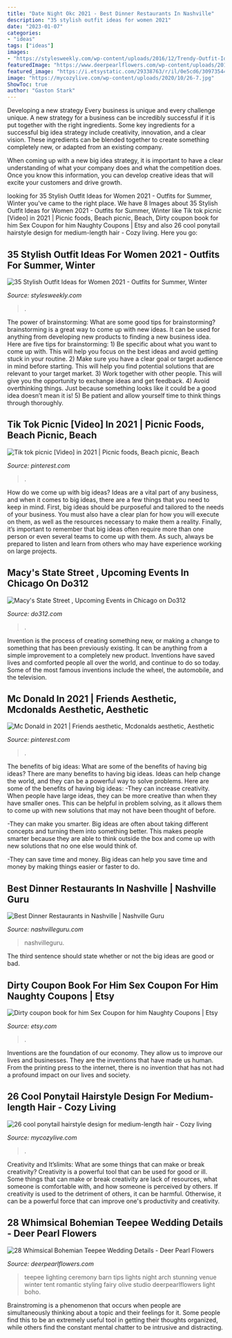 ```yaml
---
title: "Date Night Okc 2021 - Best Dinner Restaurants In Nashville"
description: "35 stylish outfit ideas for women 2021"
date: "2023-01-07"
categories:
- "ideas"
tags: ["ideas"]
images:
- "https://stylesweekly.com/wp-content/uploads/2016/12/Trendy-Outfit-Ideas_06.jpg"
featuredImage: "https://www.deerpearlflowers.com/wp-content/uploads/2015/03/teepee-wedding-ceremony-with-bistrolights.jpg"
featured_image: "https://i.etsystatic.com/29338763/r/il/0e5cd6/3097354495/il_1140xN.3097354495_70jt.jpg"
image: "https://mycozylive.com/wp-content/uploads/2020/10/26-7.jpg"
ShowToc: true
author: "Gaston Stark"
---
```



Developing a new strategy
Every business is unique and every challenge unique. A new strategy for a business can be incredibly successful if it is put together with the right ingredients. 
Some key ingredients for a successful big idea strategy include creativity, innovation, and a clear vision. These ingredients can be blended together to create something completely new, or adapted from an existing company. 

When coming up with a new big idea strategy, it is important to have a clear understanding of what your company does and what the competition does. Once you know this information, you can develop creative ideas that will excite your customers and drive growth.

	

		
looking for 35 Stylish Outfit Ideas for Women 2021 - Outfits for Summer, Winter you've came to the right place. We have 8 Images about 35 Stylish Outfit Ideas for Women 2021 - Outfits for Summer, Winter like Tik tok picnic [Video] in 2021 | Picnic foods, Beach picnic, Beach, Dirty coupon book for him Sex Coupon for him Naughty Coupons | Etsy and also 26 cool ponytail hairstyle design for medium-length hair - Cozy living. Here you go:
		
    
## 35 Stylish Outfit Ideas For Women 2021 - Outfits For Summer, Winter

<img loading=lazy src="https://stylesweekly.com/wp-content/uploads/2016/12/Trendy-Outfit-Ideas_06.jpg" onerror="this.onerror=null;this.src='https://tse1.mm.bing.net/th?id=OIP.WanOjq0jRzrHdr-B8G0QNwHaOn&amp;pid=15.1';" alt="35 Stylish Outfit Ideas for Women 2021 - Outfits for Summer, Winter">

_Source: stylesweekly.com_

>. 

	

The power of brainstorming: What are some good tips for brainstorming?
brainstorming is a great way to come up with new ideas. It can be used for anything from developing new products to finding a new business idea. Here are five tips for brainstorming: 1) Be specific about what you want to come up with. This will help you focus on the best ideas and avoid getting stuck in your routine. 2) Make sure you have a clear goal or target audience in mind before starting. This will help you find potential solutions that are relevant to your target market. 3) Work together with other people. This will give you the opportunity to exchange ideas and get feedback. 4) Avoid overthinking things. Just because something looks like it could be a good idea doesn’t mean it is! 5) Be patient and allow yourself time to think things through thoroughly.

    
## Tik Tok Picnic [Video] In 2021 | Picnic Foods, Beach Picnic, Beach

<img loading=lazy src="https://i.pinimg.com/736x/58/f8/8d/58f88da1431eed045885b882190b06fd.jpg" onerror="this.onerror=null;this.src='https://tse3.mm.bing.net/th?id=OIP.wik421sHnt_CGr6y8_hylQHaNK&amp;pid=15.1';" alt="Tik tok picnic [Video] in 2021 | Picnic foods, Beach picnic, Beach">

_Source: pinterest.com_

>. 

	

How do we come up with big ideas?
Ideas are a vital part of any business, and when it comes to big ideas, there are a few things that you need to keep in mind. First, big ideas should be purposeful and tailored to the needs of your business. You must also have a clear plan for how you will execute on them, as well as the resources necessary to make them a reality. Finally, it’s important to remember that big ideas often require more than one person or even several teams to come up with them. As such, always be prepared to listen and learn from others who may have experience working on large projects.

    
## Macy&#039;s State Street , Upcoming Events In Chicago On Do312

<img loading=lazy src="https://cloudinary-assets.dostuffmedia.com/res/dostuff-media/image/upload/venue-180851/1517505074.jpg" onerror="this.onerror=null;this.src='https://tse1.mm.bing.net/th?id=OIP.JQEaG8oYUy-OrMZXrQcWbAHaEN&amp;pid=15.1';" alt="Macy&#039;s State Street , Upcoming Events in Chicago on Do312">

_Source: do312.com_

>. 

	

Invention is the process of creating something new, or making a change to something that has been previously existing. It can be anything from a simple improvement to a completely new product. Inventions have saved lives and comforted people all over the world, and continue to do so today. Some of the most famous inventions include the wheel, the automobile, and the television.

    
## Mc Donald In 2021 | Friends Aesthetic, Mcdonalds Aesthetic, Aesthetic

<img loading=lazy src="https://i.pinimg.com/736x/23/bb/6a/23bb6a74d1e034c43cb6d1d7d8a4dcec.jpg" onerror="this.onerror=null;this.src='https://tse4.mm.bing.net/th?id=OIP.4K67gQjckNw2iLWy0xpTNgHaNK&amp;pid=15.1';" alt="Mc Donald in 2021 | Friends aesthetic, Mcdonalds aesthetic, Aesthetic">

_Source: pinterest.com_

>. 

	

The benefits of big ideas: What are some of the benefits of having big ideas?
There are many benefits to having big ideas. Ideas can help change the world, and they can be a powerful way to solve problems. Here are some of the benefits of having big ideas: 
-They can increase creativity. When people have large ideas, they can be more creative than when they have smaller ones. This can be helpful in problem solving, as it allows them to come up with new solutions that may not have been thought of before. 

-They can make you smarter. Big ideas are often about taking different concepts and turning them into something better. This makes people smarter because they are able to think outside the box and come up with new solutions that no one else would think of. 

-They can save time and money. Big ideas can help you save time and money by making things easier or faster to do.

    
## Best Dinner Restaurants In Nashville | Nashville Guru

<img loading=lazy src="https://nashvilleguru.com/officialwebsite/wp-content/uploads/2018/06/dinner-restaurants-1200x533.jpg" onerror="this.onerror=null;this.src='https://tse2.mm.bing.net/th?id=OIP.DIBTJblHSxPrHEL2CKfSPAHaDS&amp;pid=15.1';" alt="Best Dinner Restaurants in Nashville | Nashville Guru">

_Source: nashvilleguru.com_

>nashvilleguru. 

	

The third sentence should state whether or not the big ideas are good or bad.

    
## Dirty Coupon Book For Him Sex Coupon For Him Naughty Coupons | Etsy

<img loading=lazy src="https://i.etsystatic.com/29338763/r/il/0e5cd6/3097354495/il_1140xN.3097354495_70jt.jpg" onerror="this.onerror=null;this.src='https://tse4.mm.bing.net/th?id=OIP.pdK-hZAhHoJHkGA4RmMc9wHaHa&amp;pid=15.1';" alt="Dirty coupon book for him Sex Coupon for him Naughty Coupons | Etsy">

_Source: etsy.com_

>. 

	

Inventions are the foundation of our economy. They allow us to improve our lives and businesses. They are the inventions that have made us human. From the printing press to the internet, there is no invention that has not had a profound impact on our lives and society.

    
## 26 Cool Ponytail Hairstyle Design For Medium-length Hair - Cozy Living

<img loading=lazy src="https://mycozylive.com/wp-content/uploads/2020/10/26-7.jpg" onerror="this.onerror=null;this.src='https://tse3.mm.bing.net/th?id=OIP.-3aUelNfWK6DZo1vngqvOgHaKQ&amp;pid=15.1';" alt="26 cool ponytail hairstyle design for medium-length hair - Cozy living">

_Source: mycozylive.com_

>. 

	

Creativity and It’slimits: What are some things that can make or break creativity?
Creativity is a powerful tool that can be used for good or ill. Some things that can make or break creativity are lack of resources, what someone is comfortable with, and how someone is perceived by others. If creativity is used to the detriment of others, it can be harmful. Otherwise, it can be a powerful force that can improve one's productivity and creativity.

    
## 28 Whimsical Bohemian Teepee Wedding Details - Deer Pearl Flowers

<img loading=lazy src="https://www.deerpearlflowers.com/wp-content/uploads/2015/03/teepee-wedding-ceremony-with-bistrolights.jpg" onerror="this.onerror=null;this.src='https://tse2.mm.bing.net/th?id=OIP.aicgUOvZrS72uLo9NCNHugHaLH&amp;pid=15.1';" alt="28 Whimsical Bohemian Teepee Wedding Details - Deer Pearl Flowers">

_Source: deerpearlflowers.com_

>teepee lighting ceremony barn tips lights night arch stunning venue winter tent romantic styling fairy olive studio deerpearlflowers light boho. 

	

Brainstroming is a phenomenon that occurs when people are simultaneously thinking about a topic and their feelings for it. Some people find this to be an extremely useful tool in getting their thoughts organized, while others find the constant mental chatter to be intrusive and distracting.


